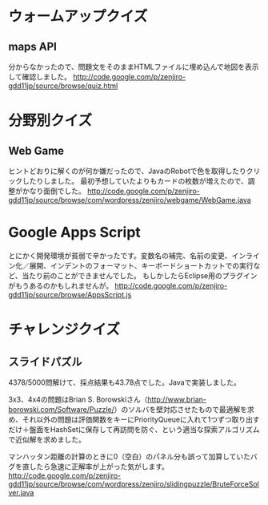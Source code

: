 ﻿# ウォームアップクイズ
## maps API
分からなかったので、問題文をそのままHTMLファイルに埋め込んで地図を表示して確認しました。
<http://code.google.com/p/zenjiro-gdd11jp/source/browse/quiz.html>

# 分野別クイズ
## Web Game
ヒントどおりに解くのが何か嫌だったので、JavaのRobotで色を取得したりクリックしたりしました。
最初予想していたよりもカードの枚数が増えたので、調整がかなり面倒でした。
<http://code.google.com/p/zenjiro-gdd11jp/source/browse/com/wordpress/zenjiro/webgame/WebGame.java>

# Google Apps Script
とにかく開発環境が貧弱で辛かったです。変数名の補完、名前の変更、インライン化／展開、インデントのフォーマット、キーボードショートカットでの実行など、当たり前のことができませんでした。
もしかしたらEclipse用のプラグインがもうあるのかもしれませんが。
<http://code.google.com/p/zenjiro-gdd11jp/source/browse/AppsScript.js>

# チャレンジクイズ
## スライドパズル
4378/5000問解けて、採点結果も43.78点でした。Javaで実装しました。

3x3、4x4の問題はBrian S. Borowskiさん（<http://www.brian-borowski.com/Software/Puzzle/>）のソルバを壁対応させたもので最適解を求め、それ以外の問題は評価関数をキーにPriorityQueueに入れて1つずつ取り出すだけ＋盤面をHashSetに保存して再訪問を防ぐ、という適当な探索アルゴリズムで近似解を求めました。

マンハッタン距離の計算のときに0（空白）のパネル分も誤って加算していたバグを直したら急速に正解率が上がった気がします。
<http://code.google.com/p/zenjiro-gdd11jp/source/browse/com/wordpress/zenjiro/slidingpuzzle/BruteForceSolver.java>

